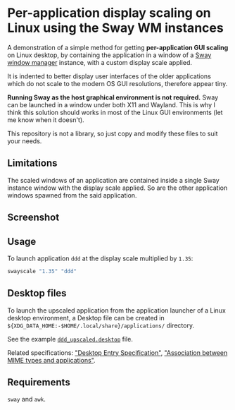 # Per-application display scaling on Linux using the Sway WM instances

A demonstration of a simple method for getting **per-application GUI scaling** on Linux desktop, by containing the application in a window of a [Sway window manager](https://swaywm.org/) instance, with a custom display scale applied.

It is indented to better display user interfaces of the older applications which do not scale to the modern OS GUI resolutions, therefore appear tiny.

**Running Sway as the host graphical environment is not required.** Sway can be launched in a window under both X11 and Wayland. This is why I think this solution should works in most of the Linux GUI environments (let me know when it doesn't).

This repository is not a library, so just copy and modify these files to suit your needs.

## Limitations

The scaled windows of an application are contained inside a single Sway instance window with the display scale applied. So are the other application windows spawned from the said application.

## Screenshot

## Usage

To launch application `ddd` at the display scale multiplied by `1.35`:

```sh
swayscale "1.35" "ddd"
```

## Desktop files

To launch the upscaled application from the application launcher of a Linux desktop environment, a Desktop file can be created in `${XDG_DATA_HOME:-$HOME/.local/share}/applications/` directory.

See the example [`ddd_upscaled.desktop`](./.local/share/applications/ddd_upscaled.desktop) file.

Related specifications: ["Desktop Entry Specification"](https://specifications.freedesktop.org/desktop-entry-spec/latest/), ["Association between MIME types and applications"](https://specifications.freedesktop.org/mime-apps-spec/latest/).

## Requirements

`sway` and `awk`.
